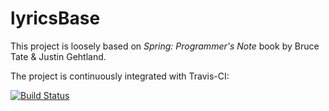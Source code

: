 lyricsBase
==========

This project is loosely based on <i>Spring: Programmer's Note</i> book by Bruce Tate & Justin Gehtland.

The project is continuously integrated with Travis-CI:

[![Build Status](https://travis-ci.org/tkoomzaaskz/lyricsBase.png?branch=master)](https://travis-ci.org/tkoomzaaskz/lyricsBase)
